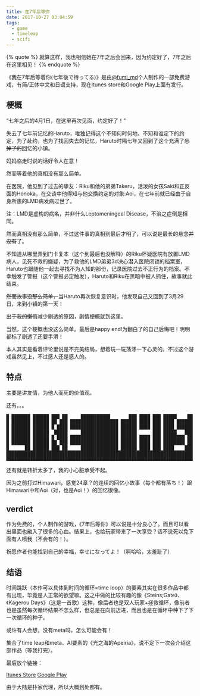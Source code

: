 ```yaml
---
title: 在7年后等你
date: 2017-10-27 03:04:59
tags:
  - game
  - timeleap
  - scifi
---
```



{% quote %}
就算这样，我也相信她在7年之后会回来，因为约定好了，7年之后在这里相见！
{% endquote %}

<!-- more --> 

《我在7年后等着你(七年後で待ってる)》是由[@fumi\_md](http://twitter.com/fumi_md)个人制作的一部免费游戏，有简/正体中文和日语支持，现在Itunes store和Google Play上面有发行。

## 梗概

“七年之后的4月1日，在这里再次见面，约定好了！”

失去了七年前记忆的Haruto，唯独记得这个不知何时何地、不知和谁定下的约定，为了赴约，也为了找回失去的记忆，Haruto时隔七年又回到了这个充满了<del>忘掉了的</del>回忆的小镇。

<span class="spoiler">妈妈临走时说的话好令人在意！</span>

然而等着他的真相没有那么简单。

在医院，他见到了过去的挚友：Riku和他的弟弟Takeru，活泼的女孩Saki和正反面的Honoka，在交谈中他得知与他交换约定的对象:Aoi，在七年前就已经由于自身所患的LMD病发病过世了。

注：LMD是虚构的病名，并非什么Leptomeningeal Disease，不治之症倒是相同。

然而真相没有那么简单，不过这件事的真相到最后才明了，可以说是最长的悬念<del>并没有</del>了。

不知道从哪里弄到门卡复本（这个到最后也没解释）的Riku怀疑医院有放置LMD病人，见死不救的嫌疑，为了救他的LMD弟弟<span class="spoiler">3d</span>决心潜入医院闭锁的档案室，Haruto也跟随他一起去寻找不为人知的那份，记录医院过去不正行为的档案。不幸触发了警报（这个警报必定触发），Haruto和Riku在黑暗中被人抓住，故事就此结束。

<del>然而故事没那么简单，</del>当Haruto再次恢复意识时，他发现自己又回到了3月29日，来到小镇的第一天！

出于<del>我的懒惰</del>减少剧透的原因，剧情梗概就到这里。

当然，这个梗概也没这么简单。<span class="spoiler">最后是happy end!为翻白了的自己后悔吧！明明都标了剧透了还要手滑！</span>

本人其实是看着评论里说是不完美结局，想着玩一玩荡涤一下心灵的。不过这个游戏虽然<span class="spoiler">见上</span>，不过感人还是感人的。

## 特点

主要是讲友情，为他人而死的价值观。

还有。。。

```
█ ███████ ██████ ███ ██     ███████████       ███ ████ ███ █████    ██
█ ███████ ██████ ██ ███ ██████████████████ ██████ ████ ███ ████ ██████
█ ███████ ██████ █ ████ ██████████████████ ██████ ████ ███ ████ ██████
█ ███████ ██████  █████     ██████████████ ██████      ███ █████   ███
█ ███████ ██████ █ ████ ██████████████████ ██████ ████ ███ ████████ ██
█ ███████ ██████ ██ ███ ██████████████████ ██████ ████ ███ ████████ ██
█      ██ ██████ ███ ██     ██████████████ ██████ ████ ███ ████    ███
██████████████████████████████████████████████████████████████████████
██████████████████████████████████████████████████████████████████████
```

还有就是转折太多了，我的小心脏承受不起。

因为之前打过Himawari，感觉24章？的连续的回忆小故事（每个都有落ち！）跟Himawari中和Aoi（对，也是Aoi！）的回忆很像。

## verdict

作为免费的，个人制作的游戏，《7年后等你》可以说是十分良心了。而且可以看出里面也融入了很多的心血。结果上，也给玩家带来了一次享受？话不说死以免下面有人喷我（不会有的！）。

祝愿作者也能找到自己的幸福，幸せになってよ！（啊哈哈，太羞耻了）

## 结语

时间跳跃（本作可以具体到时间的循环=time loop）的要素其实在很多作品中都有出现，毕竟是人正常的欲望嘛。这之中做的比较有趣的像《Steins;Gate》、《Kagerou Days》（这是一首歌）这种，<span class="spoiler">像后者也是双人玩家+拯救循环，像前者也是虽然每次循环结果不怎么样，但总是在向前迈进，而且也是在循环中种下了下一次循环的种子</span>。

或许有人会想，没有meta吗，怎么可能会有！

集合了time leap和meta、AI要素的《光之海的Apeiria》，说不定下一次会介绍这部作品（等我打完）。

最后放个链接：

[Itunes Store](https://itunes.apple.com/jp/app/id1265613918)
[Google Play](https://play.google.com/store/apps/details?id=com.HirayaSpace.SevenYears)

由于大陆是扑家代理，所以大概到处都有。
